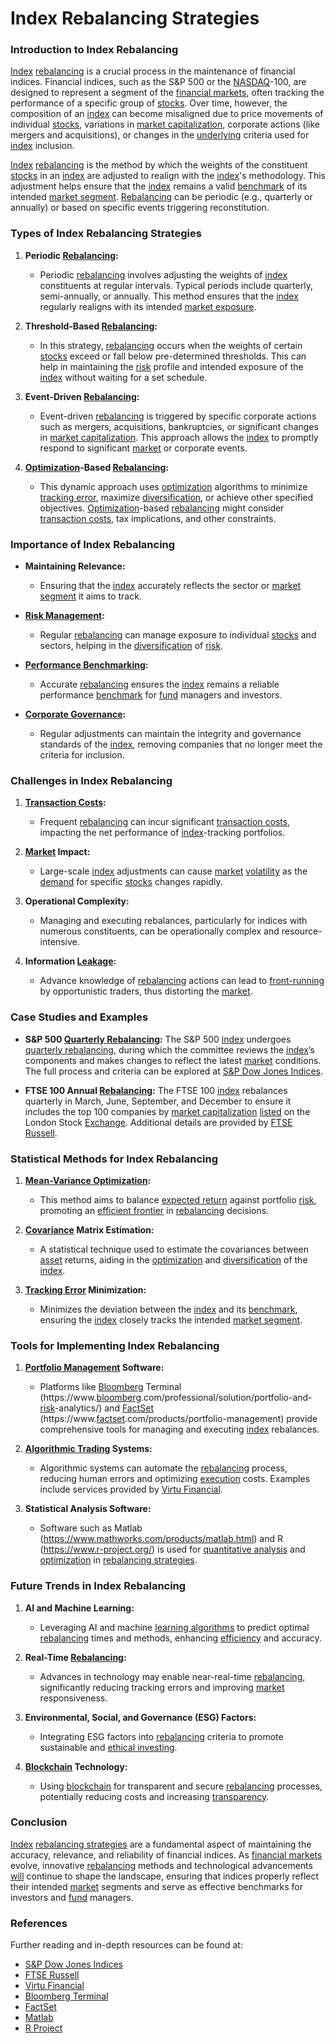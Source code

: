 # Index Rebalancing Strategies

### Introduction to Index Rebalancing

[Index](../i/index_instrument.md) [rebalancing](../r/rebalancing.md) is a crucial process in the maintenance of financial indices. Financial indices, such as the S&P 500 or the [NASDAQ](../n/nasdaq.md)-100, are designed to represent a segment of the [financial markets](../f/financial_market.md), often tracking the performance of a specific group of [stocks](../s/stock.md). Over time, however, the composition of an [index](../i/index_instrument.md) can become misaligned due to price movements of individual [stocks](../s/stock.md), variations in [market capitalization](../m/market_capitalization.md), corporate actions (like mergers and acquisitions), or changes in the [underlying](../u/underlying.md) criteria used for [index](../i/index_instrument.md) inclusion.

[Index](../i/index_instrument.md) [rebalancing](../r/rebalancing.md) is the method by which the weights of the constituent [stocks](../s/stock.md) in an [index](../i/index_instrument.md) are adjusted to realign with the [index](../i/index_instrument.md)'s methodology. This adjustment helps ensure that the [index](../i/index_instrument.md) remains a valid [benchmark](../b/benchmark.md) of its intended [market segment](../m/market_segment.md). [Rebalancing](../r/rebalancing.md) can be periodic (e.g., quarterly or annually) or based on specific events triggering reconstitution.

### Types of Index Rebalancing Strategies

1. **Periodic [Rebalancing](../r/rebalancing.md):**
   - Periodic [rebalancing](../r/rebalancing.md) involves adjusting the weights of [index](../i/index_instrument.md) constituents at regular intervals. Typical periods include quarterly, semi-annually, or annually. This method ensures that the [index](../i/index_instrument.md) regularly realigns with its intended [market exposure](../m/market_exposure.md).
   
2. **Threshold-Based [Rebalancing](../r/rebalancing.md):**
   - In this strategy, [rebalancing](../r/rebalancing.md) occurs when the weights of certain [stocks](../s/stock.md) exceed or fall below pre-determined thresholds. This can help in maintaining the [risk](../r/risk.md) profile and intended exposure of the [index](../i/index_instrument.md) without waiting for a set schedule.
   
3. **Event-Driven [Rebalancing](../r/rebalancing.md):**
   - Event-driven [rebalancing](../r/rebalancing.md) is triggered by specific corporate actions such as mergers, acquisitions, bankruptcies, or significant changes in [market capitalization](../m/market_capitalization.md). This approach allows the [index](../i/index_instrument.md) to promptly respond to significant [market](../m/market.md) or corporate events.
   
4. **[Optimization](../o/optimization.md)-Based [Rebalancing](../r/rebalancing.md):**
   - This dynamic approach uses [optimization](../o/optimization.md) algorithms to minimize [tracking error](../t/tracking_error.md), maximize [diversification](../d/diversification.md), or achieve other specified objectives. [Optimization](../o/optimization.md)-based [rebalancing](../r/rebalancing.md) might consider [transaction costs](../t/transaction_costs.md), tax implications, and other constraints.

### Importance of Index Rebalancing

- **Maintaining Relevance:**
  - Ensuring that the [index](../i/index_instrument.md) accurately reflects the sector or [market segment](../m/market_segment.md) it aims to track.
  
- **[Risk Management](../r/risk_management.md):**
  - Regular [rebalancing](../r/rebalancing.md) can manage exposure to individual [stocks](../s/stock.md) and sectors, helping in the [diversification](../d/diversification.md) of [risk](../r/risk.md).

- **[Performance Benchmarking](../p/performance_benchmarking.md):**
  - Accurate [rebalancing](../r/rebalancing.md) ensures the [index](../i/index_instrument.md) remains a reliable performance [benchmark](../b/benchmark.md) for [fund](../f/fund.md) managers and investors.

- **[Corporate Governance](../c/corporate_governance.md):**
  - Regular adjustments can maintain the integrity and governance standards of the [index](../i/index_instrument.md), removing companies that no longer meet the criteria for inclusion.

### Challenges in Index Rebalancing

1. **[Transaction Costs](../t/transaction_costs.md):**
   - Frequent [rebalancing](../r/rebalancing.md) can incur significant [transaction costs](../t/transaction_costs.md), impacting the net performance of [index](../i/index_instrument.md)-tracking portfolios.

2. **[Market](../m/market.md) Impact:**
   - Large-scale [index](../i/index_instrument.md) adjustments can cause [market](../m/market.md) [volatility](../v/volatility.md) as the [demand](../d/demand.md) for specific [stocks](../s/stock.md) changes rapidly.

3. **Operational Complexity:**
   - Managing and executing rebalances, particularly for indices with numerous constituents, can be operationally complex and resource-intensive.

4. **Information [Leakage](../l/leakage.md):**
   - Advance knowledge of [rebalancing](../r/rebalancing.md) actions can lead to [front-running](../f/front-running.md) by opportunistic traders, thus distorting the [market](../m/market.md).

### Case Studies and Examples

- **S&P 500 [Quarterly Rebalancing](../q/quarterly_rebalancing.md):**
  The S&P 500 [index](../i/index_instrument.md) undergoes [quarterly rebalancing](../q/quarterly_rebalancing.md), during which the committee reviews the [index](../i/index_instrument.md)’s components and makes changes to reflect the latest [market](../m/market.md) conditions. The full process and criteria can be explored at [S&P Dow Jones Indices](https://www.spglobal.com/spdji/en/indices/equity/sp-500/).

- **FTSE 100 Annual [Rebalancing](../r/rebalancing.md):**
  The FTSE 100 [index](../i/index_instrument.md) rebalances quarterly in March, June, September, and December to ensure it includes the top 100 companies by [market capitalization](../m/market_capitalization.md) [listed](../l/listed.md) on the London Stock [Exchange](../e/exchange.md). Additional details are provided by [FTSE Russell](https://www.ftserussell.com/products/indices/uk).

### Statistical Methods for Index Rebalancing

1. **[Mean-Variance Optimization](../m/mean-variance_optimization.md):**
   - This method aims to balance [expected return](../e/expected_return.md) against portfolio [risk](../r/risk.md), promoting an [efficient frontier](../e/efficient_frontier.md) in [rebalancing](../r/rebalancing.md) decisions.

2. **[Covariance](../c/covariance.md) Matrix Estimation:**
   - A statistical technique used to estimate the covariances between [asset](../a/asset.md) returns, aiding in the [optimization](../o/optimization.md) and [diversification](../d/diversification.md) of the [index](../i/index_instrument.md).

3. **[Tracking Error](../t/tracking_error.md) Minimization:**
   - Minimizes the deviation between the [index](../i/index_instrument.md) and its [benchmark](../b/benchmark.md), ensuring the [index](../i/index_instrument.md) closely tracks the intended [market segment](../m/market_segment.md).

### Tools for Implementing Index Rebalancing

1. **[Portfolio Management](../p/portfolio_management.md) Software:**
   - Platforms like [Bloomberg](../b/bloomberg.md) Terminal (https://www.[bloomberg](../b/bloomberg.md).com/professional/solution/portfolio-and-[risk](../r/risk.md)-analytics/) and [FactSet](../f/factset.md) (https://www.[factset](../f/factset.md).com/products/portfolio-management) provide comprehensive tools for managing and executing [index](../i/index_instrument.md) rebalances.
   
2. **[Algorithmic Trading](../a/algorithmic_trading.md) Systems:**
   - Algorithmic systems can automate the [rebalancing](../r/rebalancing.md) process, reducing human errors and optimizing [execution](../e/execution.md) costs. Examples include services provided by [Virtu Financial](https://www.virtu.com/).

3. **Statistical Analysis Software:**
   - Software such as Matlab (https://www.mathworks.com/products/matlab.html) and R (https://www.r-project.org/) is used for [quantitative analysis](../q/quantitative_analysis.md) and [optimization](../o/optimization.md) in [rebalancing strategies](../r/rebalancing_strategies.md).

### Future Trends in Index Rebalancing

1. **AI and Machine Learning:**
   - Leveraging AI and machine [learning algorithms](../l/learning_algorithms_in_trading.md) to predict optimal [rebalancing](../r/rebalancing.md) times and methods, enhancing [efficiency](../e/efficiency.md) and accuracy.
   
2. **Real-Time [Rebalancing](../r/rebalancing.md):**
   - Advances in technology may enable near-real-time [rebalancing](../r/rebalancing.md), significantly reducing tracking errors and improving [market](../m/market.md) responsiveness.

3. **Environmental, Social, and Governance (ESG) Factors:**
   - Integrating ESG factors into [rebalancing](../r/rebalancing.md) criteria to promote sustainable and [ethical investing](../e/ethical_investing.md).

4. **[Blockchain](../b/blockchain_in_trading.md) Technology:**
   - Using [blockchain](../b/blockchain_in_trading.md) for transparent and secure [rebalancing](../r/rebalancing.md) processes, potentially reducing costs and increasing [transparency](../t/transparency.md).

### Conclusion

[Index](../i/index_instrument.md) [rebalancing strategies](../r/rebalancing_strategies.md) are a fundamental aspect of maintaining the accuracy, relevance, and reliability of financial indices. As [financial markets](../f/financial_market.md) evolve, innovative [rebalancing](../r/rebalancing.md) methods and technological advancements [will](../w/will.md) continue to shape the landscape, ensuring that indices properly reflect their intended [market](../m/market.md) segments and serve as effective benchmarks for investors and [fund](../f/fund.md) managers.

### References

Further reading and in-depth resources can be found at:

- [S&P Dow Jones Indices](https://www.spglobal.com/spdji/en/indices/equity/sp-500/)
- [FTSE Russell](https://www.ftserussell.com/products/indices/uk)
- [Virtu Financial](https://www.virtu.com/)
- [Bloomberg Terminal](https://www.bloomberg.com/professional/solution/portfolio-and-risk-analytics/)
- [FactSet](https://www.factset.com/products/portfolio-management)
- [Matlab](https://www.mathworks.com/products/matlab.html)
- [R Project](https://www.r-project.org/)
